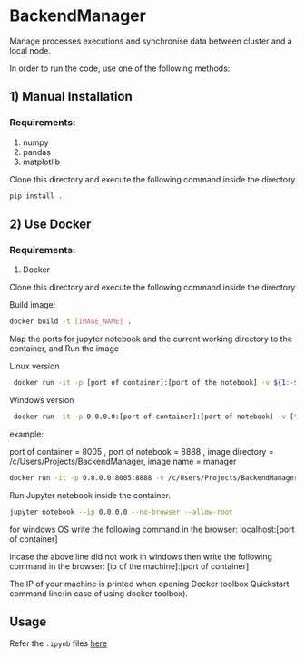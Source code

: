 # BackendManager
Manage processes executions and synchronise data between cluster and a local node. 

In order to run the code, use one of the following methods:

## 1) Manual Installation

### Requirements:

1. numpy
2. pandas
2. matplotlib


Clone this directory and execute the following command inside the directory

```bash
pip install .
```

## 2) Use Docker

### Requirements:

1. Docker

Clone this directory and execute the following command inside the directory

Build image:

```bash
docker build -t [IMAGE_NAME] .
```
Map the ports for jupyter notebook and the current working directory to the container, and Run the image

Linux version
```bash
 docker run -it -p [port of container]:[port of the notebook] -v ${1:-$PWD}:/home/user [image_name:version]
```
Windows version 
```bash
 docker run -it -p 0.0.0.0:[port of container]:[port of notebook] -v [the directory where image files are stored]:/home/user [image_name:version]
```
example:

 port of container = 8005 , port of notebook = 8888 , image directory = /c/Users/Projects/BackendManager, image name = manager

```bash
docker run -it -p 0.0.0.0:8005:8888 -v /c/Users/Projects/BackendManager:/home/user manager
```


Run Jupyter notebook inside the container. 
```bash
jupyter notebook --ip 0.0.0.0 --no-browser --allow-root
```
for windows OS write the following command in the browser: localhost:[port of container]

incase the above line did not work in windows then write the following command in the browser: [ip of the machine]:[port of container]

The IP of your machine is printed when opening Docker toolbox Quickstart command line(in case of using docker toolbox).

## Usage

Refer the ```.ipynb``` files [here](/examples/simulated)
